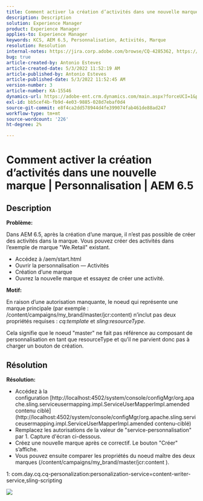 ```yaml
---
title: Comment activer la création d’activités dans une nouvelle marque | Personnalisation | AEM 6.5
description: Description
solution: Experience Manager
product: Experience Manager
applies-to: Experience Manager
keywords: KCS, AEM 6.5, Personnalisation, Activités, Marque
resolution: Resolution
internal-notes: https://jira.corp.adobe.com/browse/CQ-4285362, https://jira.corp.adobe.com/browse/CQ-4278366, https://daycare.day.com/content/home/ubs_cq/ubs_ch/fit_internet/214314.html#post0006
bug: true
article-created-by: Antonio Esteves
article-created-date: 5/3/2022 11:52:19 AM
article-published-by: Antonio Esteves
article-published-date: 5/3/2022 11:52:45 AM
version-number: 3
article-number: KA-15546
dynamics-url: https://adobe-ent.crm.dynamics.com/main.aspx?forceUCI=1&pagetype=entityrecord&etn=knowledgearticle&id=f1cba178-d7ca-ec11-a7b5-6045bd00db33
exl-id: bb5cef4b-fb9d-4e03-9885-028d7ebaf0d4
source-git-commit: e8f4ca2dd578944d4fe399074fab461de88ad247
workflow-type: tm+mt
source-wordcount: '226'
ht-degree: 2%

---
```


# Comment activer la création d’activités dans une nouvelle marque | Personnalisation | AEM 6.5

## Description


<b>Problème:</b>

Dans AEM 6.5, après la création d’une marque, il n’est pas possible de créer des activités dans la marque. Vous pouvez créer des activités dans l’exemple de marque &quot;We.Retail&quot; existant.

- Accédez à /aem/start.html
- Ouvrir la personnalisation — Activités
- Création d’une marque
- Ouvrez la nouvelle marque et essayez de créer une activité.




<b>Motif:</b>

En raison d’une autorisation manquante, le noeud qui représente une marque principale (par exemple : /content/campaigns/my_brand/master/jcr:content) n’inclut pas deux propriétés requises : *cq:template* et *sling:resourceType*.

Cela signifie que le noeud &quot;master&quot; ne fait pas référence au composant de personnalisation en tant que resourceType et qu’il ne parvient donc pas à charger un bouton de création.








## Résolution


<b>Résolution:</b>

- Accédez à la configuration [http://localhost:4502/system/console/configMgr/org.apache.sling.serviceusermapping.impl.ServiceUserMapperImpl.amended contenu ciblé](http://localhost:4502/system/console/configMgr/org.apache.sling.serviceusermapping.impl.ServiceUserMapperImpl.amended contenu-ciblé)
- Remplacez les autorisations de la valeur de &quot;service-personnalisation&quot; par 1. Capture d&#39;écran ci-dessous.
- Créez une nouvelle marque après ce correctif. Le bouton &quot;Créer&quot; s’affiche.
- Vous pouvez ensuite comparer les propriétés du noeud maître des deux marques (/content/campaigns/my_brand/master/jcr:content ).


1: com.day.cq.cq-personalization:personalization-service=content-writer-service,sling-scripting



![](https://adobe.sharepoint.com/sites/D365EntAttachments/knowledgearticle/How%20to%20enable%20creating%20Activities%20inside%20a%20new%20Brand%20-%20Personalization%20-%20AEM%206-5_19685F9AF794EA11A811000D3A303484/Activity_Brand_Create.jpg)
